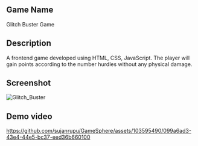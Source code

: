 ## Game Name
Glitch Buster Game

## Description
A frontend game developed using HTML, CSS, JavaScript. The player will gain points according to the number hurdles without any physical damage.

## Screenshot

![Glitch_Buster](https://github.com/sujanrupu/GameSphere/assets/103595490/66f91dad-b8fa-4bf3-8814-be1c957fa4bb)




## Demo video



https://github.com/sujanrupu/GameSphere/assets/103595490/099a6ad3-43e4-44e5-bc37-eed36b660100






